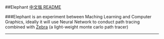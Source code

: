 ##Elephant
[中文版 README](./README.md)

###Elephant is an experiment between Maching Learning and Computer Graphics, ideally it will use Neural Network to conduct path tracing combined with [Zebra](./zebra) (a light-weight monte carlo path tracer)

***

